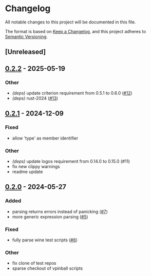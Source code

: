 # Changelog
All notable changes to this project will be documented in this file.

The format is based on [Keep a Changelog](https://keepachangelog.com/en/1.0.0/),
and this project adheres to [Semantic Versioning](https://semver.org/spec/v2.0.0.html).

## [Unreleased]

## [0.2.2](https://github.com/francisdb/vbscript.rs/compare/v0.2.1...v0.2.2) - 2025-05-19

### Other

- *(deps)* update criterion requirement from 0.5.1 to 0.6.0 ([#12](https://github.com/francisdb/vbscript.rs/pull/12))
- *(deps)* rust-2024 ([#13](https://github.com/francisdb/vbscript.rs/pull/13))

## [0.2.1](https://github.com/francisdb/vbscript.rs/compare/v0.2.0...v0.2.1) - 2024-12-09

### Fixed

- allow 'type' as member identifier

### Other

- *(deps)* update logos requirement from 0.14.0 to 0.15.0 (#11)
- fix new clippy warnings
- readme update

## [0.2.0](https://github.com/francisdb/vbscript.rs/compare/v0.1.0...v0.2.0) - 2024-05-27

### Added
- parsing returns errors instead of panicking ([#7](https://github.com/francisdb/vbscript.rs/pull/7))
- more generic expression parsing ([#5](https://github.com/francisdb/vbscript.rs/pull/5))

### Fixed
- fully parse wine test scripts ([#6](https://github.com/francisdb/vbscript.rs/pull/6))

### Other
- fix clone of test repos
- sparse checkout of vpinball scripts
